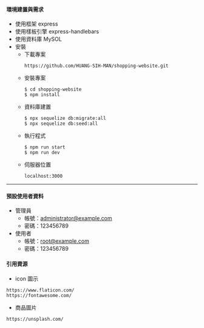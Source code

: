 #### 環境建置與需求

- 使用框架 express
- 使用樣板引擎 express-handlebars
- 使用資料庫 MySOL
- 安裝
  - 下載專案
    ```
    https://github.com/HUANG-SIH-MAN/shopping-website.git
    ```
  - 安裝專案
    ```
    $ cd shopping-website
    $ npm install
    ```
  - 資料庫建置
    ```
    $ npx sequelize db:migrate:all
    $ npx sequelize db:seed:all
    ```
  - 執行程式
    ```
    $ npm run start
    $ npm run dev
    ```
  - 伺服器位置
    ```
    localhost:3000
    ```

---

#### 預設使用者資料

- 管理員
  - 帳號：administrator@example.com
  - 密碼：123456789
- 使用者
  - 帳號：root@example.com
  - 密碼：123456789

#### 引用資源

- icon 圖示

```
https://www.flaticon.com/
https://fontawesome.com/
```

- 商品圖片

```
https://unsplash.com/
```
